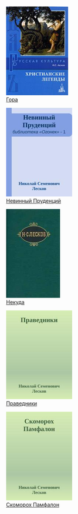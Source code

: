 ![](Гора.jpg)  
[Гора](Гора.txt)

![](Невинный%20Пруденций.jpg)  
[Невинный Пруденций](Невинный%20Пруденций.txt)

![](Некуда.jpg)  
[Некуда](Некуда.txt)

![](Праведники.jpg)  
[Праведники](Праведники.txt)

![](Скоморох%20Памфалон.jpg)  
[Скоморох Памфалон](Скоморох%20Памфалон.txt)
